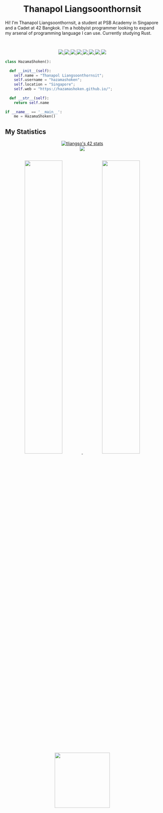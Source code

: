 <h1 align="center">
  <b>Thanapol Liangsoonthornsit</b>
</h1>

Hi! I'm Thanapol Liangsoonthornsit, a student at PSB Academy in Singapore and a Cadet at 42 Bangkok. I'm a hobbyist programmer looking to expand my arsenal of programming language I can use. Currently studying Rust. 

<br>

<p>
<div align="center">
  <a href="https://html.com/">
    <img src="https://img.shields.io/badge/-HTML-c58545?style=for-the-badge&logo=html5&logoColor=c58545&labelColor=282828">
  </a>
  <a href="https://developer.mozilla.org/en-US/docs/Web/CSS">
    <img src="https://img.shields.io/badge/-CSS-d1a01f?style=for-the-badge&logo=css3&logoColor=d1a01f&labelColor=282828">
  </a>
  <a href="https://www.python.org/">
    <img src="https://img.shields.io/badge/-Python-98b982?style=for-the-badge&logo=python&logoColor=98b982&labelColor=282828">
  </a>
  <a href="https://www.rust-lang.org/">
    <img src="https://img.shields.io/badge/-Rust-964B00?style=for-the-badge&logo=rust&logoColor=964B00&labelColor=282828">
  </a>
  <a href="https://en.wikipedia.org/wiki/C_(programming_language)#:~:text=C%20(%2F%CB%88si%CB%90%2F,capabilities%20of%20the%20targeted%20CPUs.">
    <img src="https://img.shields.io/badge/-C lang-FFA500?style=for-the-badge&logo=c&logoColor=FFA500&labelColor=282828">
  </a>
  <a href="https://www.shellscript.sh/">
    <img src="https://img.shields.io/badge/-Shell-add8e6?style=for-the-badge&logo=PowerShell&logoColor=add8e6&labelColor=282828">
  </a>
  <a href="#">
    <img src="https://img.shields.io/badge/-JavaScript-F0DB4F?style=for-the-badge&logo=JavaScript&logoColor=F0DB4F&labelColor=282828">
  </a>
  <a href="#">
    <img src="https://img.shields.io/badge/-C++-FFA500?style=for-the-badge&logo=cplusplus&logoColor=FFA500&labelColor=282828">
  </a>
</div>
</p>

```python
class HazamaShoken():
    
  def __init__(self):
    self.name = "Thanapol Liangsoonthornsit";
    self.username = "hazamashoken";
    self.location = "Singapore";
    self.web = "https://hazamashoken.github.io/";
  
  def __str__(self):
    return self.name
   
if __name__ == '__main__':
    me = HazamaShoken()
```

## My Statistics
<div align="center">
	<a href="https://github.com/oakoudad/badge42">
		<img src="https://badge.mediaplus.ma/binary/tliangso?1337Badge=off&UM6P=off" alt="tliangso's 42 stats" />
	</a>
</div>
<div align="center">
	<img src="https://www.codewars.com/users/hazamashoken/badges/large" />
</div>


<br/>
<p align="center">
  <a href="https://hazamashoken.github.io/">
  <img width="49.5%" src="https://github-readme-stats.vercel.app/api?username=hazamashoken&show_icons=true&theme=chartreuse-dark&hide_border=true&count_private=true" />
    <img width="49.5%" src="https://github-readme-streak-stats.herokuapp.com/?user=hazamashoken&theme=chartreuse-dark&hide_border=true&count_private=true" />
    <img height="180em" src="https://github-readme-stats.vercel.app/api/top-langs/?username=hazamashoken&exclude_repo=KNN-Image-Classification&show_icons=true&hide_border=true&langs_count=10&layout=compact&theme=chartreuse-dark"/>
</p>

  </a>
</p>
<br>



